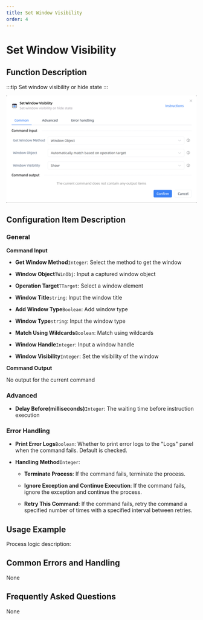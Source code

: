 ```yaml
---
title: Set Window Visibility
order: 4
---
```


# Set Window Visibility

## Function Description

:::tip 
Set window visibility or hide state
:::

![Set Window Visibility](../../../assets/Set%20Window%20Visibility_command.png)

## Configuration Item Description

### General

**Command Input**

- **Get Window Method**`Integer`: Select the method to get the window

- **Window Object**`TWinObj`: Input a captured window object

- **Operation Target**`TTarget`: Select a window element

- **Window Title**`string`: Input the window title

- **Add Window Type**`Boolean`: Add window type

- **Window Type**`string`: Input the window type

- **Match Using Wildcards**`Boolean`: Match using wildcards

- **Window Handle**`Integer`: Input a window handle

- **Window Visibility**`Integer`: Set the visibility of the window


**Command Output**

No output for the current command

### Advanced

- **Delay Before(milliseconds)**`Integer`: The waiting time before instruction execution

### Error Handling

- **Print Error Logs**`Boolean`: Whether to print error logs to the "Logs" panel when the command fails. Default is checked. 

- **Handling Method**`Integer`:

    - **Terminate Process**: If the command fails, terminate the process.

    - **Ignore Exception and Continue Execution**: If the command fails, ignore the exception and continue the process.

    - **Retry This Command**: If the command fails, retry the command a specified number of times with a specified interval between retries.

## Usage Example

Process logic description:

## Common Errors and Handling

None

## Frequently Asked Questions

None

